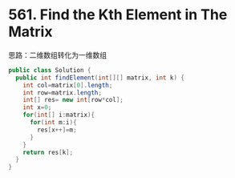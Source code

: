 # 561. Find the Kth Element in The Matrix

思路：二维数组转化为一维数组

```java
public class Solution {
  public int findElement(int[][] matrix, int k) {
    int col=matrix[0].length;
    int row=matrix.length;
    int[] res= new int[row*col];
    int x=0;
    for(int[] i:matrix){
      for(int m:i){
        res[x++]=m;
      }
    }
    return res[k];
  }
}
